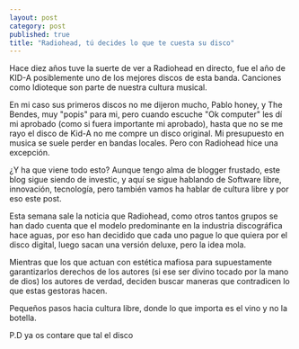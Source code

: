 ```yaml
---
layout: post
category: post
published: true
title: "Radiohead, tú decides lo que te cuesta su disco"
---
```


Hace diez años tuve la suerte de ver a Radiohead en directo, fue el año de KID-A posiblemente uno de los mejores discos de esta banda. Canciones como Idioteque son parte de nuestra cultura musical.

En mi caso sus primeros discos no me dijeron mucho, Pablo honey, y The Bendes, muy "popis" para mi, pero cuando escuche "Ok computer" les dí mi aprobado (como si fuera importante mi aprobado), hasta que no se me rayo el disco de Kid-A no me compre un disco original. Mi presupuesto en musica se suele perder en bandas locales. Pero con Radiohead hice una excepción. 


¿Y ha que viene todo esto? Aunque tengo alma de blogger frustado, este blog sigue siendo de investic, y aquí se sigue hablando de Software libre, innovación, tecnología, pero también vamos ha hablar de cultura libre y por eso este post.

Esta semana sale la noticia que Radiohead, como otros tantos grupos se han dado cuenta que el modelo predominante  en la industria discográfica hace aguas, por eso han decidido que cada uno pague lo que quiera por el disco digital, luego sacan una versión deluxe, pero la idea mola. 

Mientras que los que actuan con estética mafiosa para supuestamente garantizarlos derechos de los autores (si ese ser divino tocado por la mano de dios) los autores de verdad, deciden buscar maneras que contradicen lo que estas gestoras hacen.

Pequeños pasos hacia cultura libre, donde lo que importa es el vino y no la botella.

P.D ya os contare que tal el disco